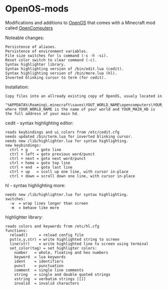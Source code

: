 # OpenOS-mods
Modifications and additions to [OpenOS](https://github.com/MightyPirates/OpenComputers/tree/master-MC1.8/src/main/resources/assets/opencomputers/loot/OpenOS) that comes with a Minecraft mod called  [OpenComputers](https://github.com/MightyPirates/OpenComputers/tree/master-MC1.8)  

Noteable changes:

    Persistence of aliases.
    Persistence of environment variables.
    File size switches for ls command (-s -h -si).
    Reset color switch to clear command (-c).
    Syntax highlighter library.
    Syntax highlighting version of /bin/edit.lua (cedit).
    Syntax highlighting version of /bin/more.lua (hl).
    Inverted blinking cursor to term (for cedit).

Installation:

    Copy files into an allready existing copy of OpenOS, usualy located in
      "%APPDATA%\Roaming\.minecraft\saves\YOUT_WORLD_NAME\opencomputers\YOUR_MAIN_HD"
    where YOUR_WORLD_NAME is the name of your world and YOUR_MAIN_HD is the full address of your main hd.

cedit - syntax highlighting editor:

    reads keybindings and ui colors from /etc/cedit.cfg
    needs updated /bin/term.lua for inverted blinking cursor.
    needs new /lib/highlighter.lua for syntax highlighting.
    new keybindings:
      ctrl + g    = goto line
      ctrl + left = goto previous word/punct
      ctrl + next = goto next word/punct
      ctrl + home = goto top line
      ctrl + end  = goto last line
      ctrl + up   = scoll up one line, with cursor in-place
      ctrl + down = scroll down one line, with cursor in-place

hl - syntax highlighting more:

    needs new /lib/highlighter.lua for syntax highlighting.
    switches:
      -w  = wrap lines longer than screen
      -m  = behave like more

highlighter library:

    reads colors and keywords from /etc/hl.cfg
    functions:
      reload()     = reload config file
      put(x,y,str) = write highlighted string to screen
      line(str)    = write highlighted line to screen using terminal  
      set_color(tag) = set highligter colors:
        number   = whole, floating and hex numbers
        keyword  = lua keywords
        ident    = identifiers
        punct    = punctuation
        comment  = single line comments
        string   = single and double quoted strings
        vstring  = verbatim strings [[]]
        invalid  = invalid characters
        
    
